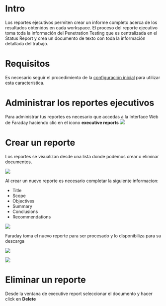 
# Intro

Los reportes ejecutivos permiten crear un informe completo acerca de los resultados obtenidos en cada workspace. El proceso del reporte ejecutivo toma toda la información del Penetration Testing que es centralizada en el Status Report y crea un documento de texto con toda la información detallada del trabajo.

# Requisitos

Es necesario seguir el procedimiento de la [configuración inicial](https://github.com/infobyte/faraday/wiki/Start-up-Configuration-%28Faraday-Server%29) para utilizar esta característica.

# Administrar los reportes ejecutivos

Para administrar tus reportes es necesario que accedas a la Interface Web de Faraday haciendo clic en el icono **executive reports** ![](https://raw.github.com/wiki/infobyte/faraday/images/faraday_report_icono.png)

# Crear un reporte

Los reportes se visualizan desde una lista donde podemos crear o eliminar documentos.

![](https://raw.github.com/wiki/infobyte/faraday/images/faraday_report_create.png)

Al crear un nuevo reporte es necesario completar la siguiente informacion:

* Title
* Scope
* Objectives
* Summary
* Conclusions
* Recommendations

![](https://raw.github.com/wiki/infobyte/faraday/images/faraday_report_new.png)

Faraday toma el nuevo reporte para ser procesado y lo disponibiliza para su descarga

![](https://raw.github.com/wiki/infobyte/faraday/images/faraday_report_procesing.png)

![](https://raw.github.com/wiki/infobyte/faraday/images/faraday_report_word.png)

# Eliminar un reporte

Desde la ventana de executive report seleccionar el documento y hacer click en **Delete**